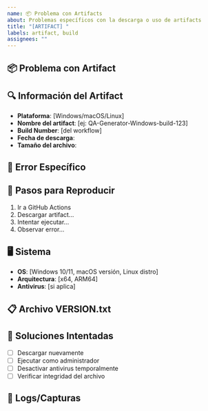```yaml
---
name: 📦 Problema con Artifacts
about: Problemas específicos con la descarga o uso de artifacts
title: "[ARTIFACT] "
labels: artifact, build
assignees: ""
---
```


## 📦 Problema con Artifact

<!-- Describe el problema con el artifact -->

## 🔍 Información del Artifact

- **Plataforma**: [Windows/macOS/Linux]
- **Nombre del artifact**: [ej: QA-Generator-Windows-build-123]
- **Build Number**: [del workflow]
- **Fecha de descarga**:
- **Tamaño del archivo**:

## 🚨 Error Específico

<!-- Describe el error exacto -->

## 🔄 Pasos para Reproducir

1. Ir a GitHub Actions
2. Descargar artifact...
3. Intentar ejecutar...
4. Observar error...

## 🖥️ Sistema

- **OS**: [Windows 10/11, macOS versión, Linux distro]
- **Arquitectura**: [x64, ARM64]
- **Antivirus**: [si aplica]

## 📋 Archivo VERSION.txt

<!-- Copia el contenido del archivo VERSION.txt si está disponible -->

## 🔧 Soluciones Intentadas

- [ ] Descargar nuevamente
- [ ] Ejecutar como administrador
- [ ] Desactivar antivirus temporalmente
- [ ] Verificar integridad del archivo

## 📎 Logs/Capturas

<!-- Adjunta capturas del error o logs relevantes -->
